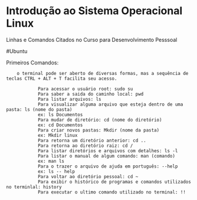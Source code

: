 # Introdução ao Sistema Operacional Linux
 Linhas e Comandos Citados no Curso para Desenvolvimento Pesssoal
  
#Ubuntu 

Primeiros Comandos:
       
        o terminal pode ser aberto de diversas formas, mas a sequência de teclas CTRL + ALT + T facilita seu acesso.    

                Para acessar o usuário root: sudo su
                Para saber a saida do caminho local: pwd
                Para listar arquivos: ls
                Para visualizar alguma arquivo que esteja dentro de uma pasta: ls (nome do pasta)
                ex: ls Documentos
                Para mudar de diretório: cd (nome do diretório)
                ex: cd Documentos
                Para criar novos pastas: Mkdir (nome da pasta)
                ex: Mkdir linux
                Para retorna um diretório anterior: cd ..
                Para retorna ao diretório raiz: cd /
                Para listar diretórios e arquivos com detalhes: ls -l
                Para listar o manual de algum comando: man (comando)
                ex: man ls
                Para o trazer o arquivo de ajuda em português: --help
                ex: ls -- help
                Para voltar ao diretório pessoal: cd ~
                Para exibir o histórico de programas e comandos utilizados no terminlal: history
                Para executar o ultimo comando utilizado no terminal: !!
                



